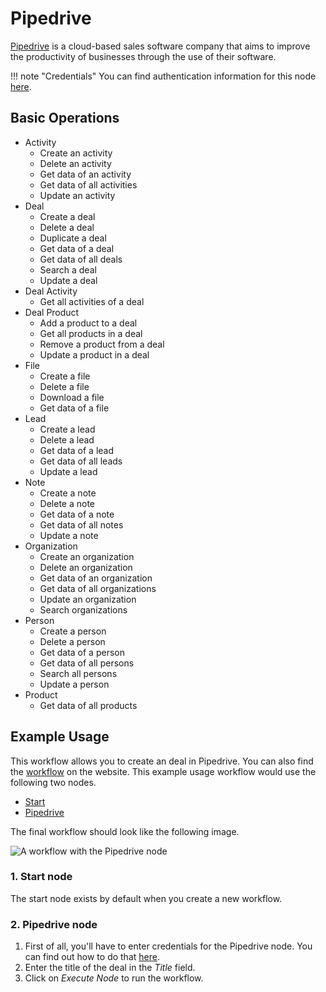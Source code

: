 # Pipedrive

[Pipedrive](https://www.pipedrive.com/) is a cloud-based sales software company that aims to improve the productivity of businesses through the use of their software.

!!! note "Credentials"
    You can find authentication information for this node [here](/integrations/builtin/credentials/pipedrive/).


## Basic Operations

* Activity
    * Create an activity
    * Delete an activity
    * Get data of an activity
    * Get data of all activities
    * Update an activity
* Deal
    * Create a deal
    * Delete a deal
    * Duplicate a deal
    * Get data of a deal
    * Get data of all deals
    * Search a deal
    * Update a deal
* Deal Activity
    * Get all activities of a deal
* Deal Product
    * Add a product to a deal
    * Get all products in a deal
    * Remove a product from a deal
    * Update a product in a deal
* File
    * Create a file
    * Delete a file
    * Download a file
    * Get data of a file
* Lead
    * Create a lead
    * Delete a lead
    * Get data of a lead
    * Get data of all leads
    * Update a lead
* Note
    * Create a note
    * Delete a note
    * Get data of a note
    * Get data of all notes
    * Update a note
* Organization
    * Create an organization
    * Delete an organization
    * Get data of an organization
    * Get data of all organizations
    * Update an organization
    * Search organizations
* Person
    * Create a person
    * Delete a person
    * Get data of a person
    * Get data of all persons
    * Search all persons
    * Update a person
* Product
    * Get data of all products

## Example Usage

This workflow allows you to create an deal in Pipedrive. You can also find the [workflow](https://n8n.io/workflows/489) on the website. This example usage workflow would use the following two nodes.
- [Start](/integrations/builtin/core-nodes/n8n-nodes-base.start/)
- [Pipedrive]()

The final workflow should look like the following image.

![A workflow with the Pipedrive node](/_images/integrations/builtin/app-nodes/pipedrive/workflow.png)

### 1. Start node

The start node exists by default when you create a new workflow.

### 2. Pipedrive node

1. First of all, you'll have to enter credentials for the Pipedrive node. You can find out how to do that [here](/integrations/builtin/credentials/pipedrive/).
2. Enter the title of the deal in the *Title* field.
3. Click on *Execute Node* to run the workflow.

